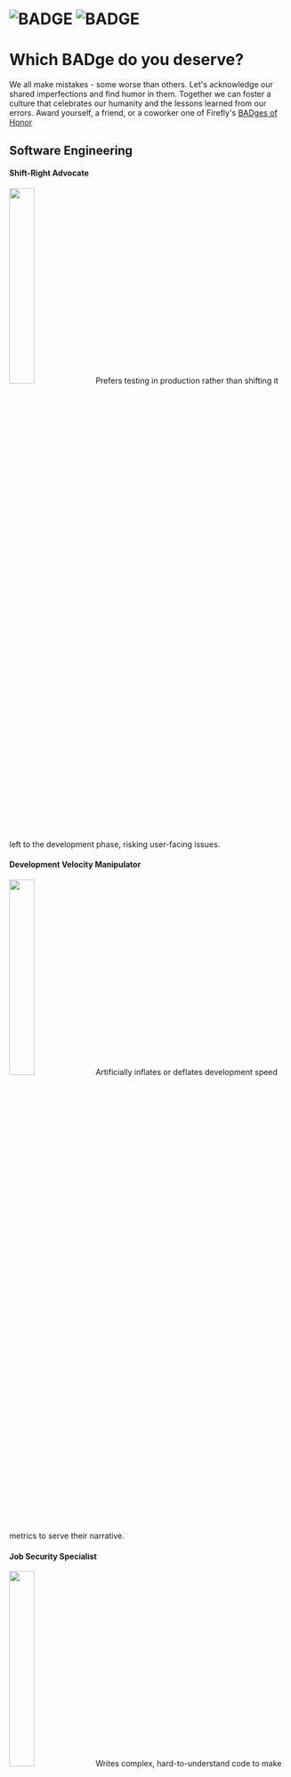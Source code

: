 # ![BADGE](banner-light.jpg#gh-light-mode-only) ![BADGE](banner-dark.jpg#gh-dark-mode-only)
# Which BADge do you deserve?
We all make mistakes - some worse than others.  Let's acknowledge our shared imperfections and find humor in them. Together we can foster a culture that celebrates our humanity and the lessons learned from our errors.
Award yourself, a friend, or a coworker one of Firefly's [BADges of Honor](https://www.firefly.ai/badges-of-honor)

## Software Engineering
#### Shift-Right Advocate
<img src="Software-Engineering/Shift-Right-Advocate.png" width=30% height=30%>
Prefers testing in production rather than shifting it left to the development phase, risking user-facing issues.

#### Development Velocity Manipulator
<img src="Software-Engineering/Development-Velocity-Manipulator.png" width=30% height=30%>
Artificially inflates or deflates development speed metrics to serve their narrative.

#### Job Security Specialist
<img src="Software-Engineering/Job-Security-Specialist.png" width=30% height=30%>
Writes complex, hard-to-understand code to make themselves indispensable to the project.

#### Meetings Maestro
<img src="Software-Engineering/Meetings-Maestro.png" width=30% height=30%>
Spends more time in meetings than actual development, reducing productivity.

#### Git Push --force
<img src="Software-Engineering/Git-Push--Force.png" width=30% height=30%>
A sly Code Review Hater, simply forces a code push bypassing all governance and policy automation.

#### Spaghetti Coder
<img src="Software-Engineering/Spaghetti-Coder.png" width=30% height=30%>
Writes code with complex and tangled control structures, making it difficult to maintain and understand.

#### "Works on my Machine" Certified Developer
<img src="Software-Engineering/Works-on-my-Machine-Certified-Developer.png" width=30% height=30%>
Dismisses bugs because the code works on their local setup, ignoring potential environment-specific issues.

#### WFH Napper
<img src="Software-Engineering/WFH-Napper.png" width=30% height=30%>
Prefers to take unexpected breaks during work-from-home, slowing down the team's progress.

#### Code Review Hater
<img src="Software-Engineering/Code-Review-Hater.png" width=30% height=30%>
Avoids code reviews, leading to unchecked code getting merged into the main branch.

#### Master of Non-Reproducible Defects
<img src="Software-Engineering/Master-of-Non-Reproducible-Defects.png" width=30% height=30%>
Creates bugs that are hard to reproduce, leading to wasted debugging efforts.

#### Legacy Code Enthusiast
<img src="Software-Engineering/Legacy-Code-Enthusiast.png" width=30% height=30%>
Resists updating old, inefficient code, slowing down technological progress.


## Cloud Platform Engineering

#### ClickOps Specialist
<img src="Cloud-Platform-Engineering/ClickOps-Specialist.png" width=30% height=30%>
Prefers doing everything manually via UI clicks, rather than automating it using IaC.

#### Cloud Waste Maintainer
<img src="Cloud-Platform-Engineering/Cloud-Waste-Maintainer.png" width=30% height=30%>
Doesn't optimize cloud resources, leading to wasteful expenditures.

#### Infra Drifter
<img src="Cloud-Platform-Engineering/Infra-Drifter.png" width=30% height=30%>
Changes infrastructure configuration directly through the web console, completely ignoring the IaC pipeline.

#### Master of Vendor Lock-In
<img src="Cloud-Platform-Engineering/Master-of-Vendor-Lock-In.png" width=30% height=30%>
Designs systems heavily dependent on a single vendor's technology, limiting flexibility and resilience.

#### Accidental TF Destroyer
<img src="Cloud-Platform-Engineering/Accidental-TF-Destroyer.png" width=30% height=30%>
Has a knack for unwittingly running "terraform destroy", erasing infrastructure components accidentally.

#### Cloud Cost Maximization Expert
<img src="Cloud-Platform-Engineering/Cloud-Cost-Maximization-Expert.png" width=30% height=30%>
Selects the most expensive cloud services without optimizing for cost.

#### Bare Metal Ambassador
<img src="Cloud-Platform-Engineering/Bare-Metal-Ambassador.png" width=30% height=30%>
Staunchly advocates for traditional, non-cloud-based solutions, often hindering modernization efforts.

#### Keeping Dev EC2 Running All Night
<img src="Cloud-Platform-Engineering/Keeping-Dev-EC2-Running-All-Night.png" width=30% height=30%>
Forgets to shut down development instances leading to unnecessary cloud costs.

#### Cloud Complexity Coacher
<img src="Cloud-Platform-Engineering/Cloud-Complexity-Coacher.png" width=30% height=30%>
Always selects the most complex solution over simpler, equally effective alternatives.


## Site Reliability Engineering

#### Distributed Monolith Architect
<img src="Site-Reliability-Engineering/Distributed-Monolith-Architect.png" width=30% height=30%>
Creates a system that is theoretically distributed but in practice behaves as a single monolithic application.

#### Poor-Availability Architect
<img src="Site-Reliability-Engineering/Poor-Availability-Architect.png" width=30% height=30%>
Designs systems that lack proper redundancy and failover mechanisms, leading to frequent downtimes.

#### Alert Dismisser
<img src="Site-Reliability-Engineering/Alert-Dismisser.png" width=30% height=30%>
Ignores or turns off important system alerts, often leading to overlooked critical issues.

#### Off-Call Duty Officer
<img src="Site-Reliability-Engineering/Off-Call-Duty-Officer.png" width=30% height=30%>
Avoids being on-call for support.

#### Unscheduled Maintenance Specialist
<img src="Site-Reliability-Engineering/Unscheduled-Maintenance-Specialist.png" width=30% height=30%>
Frequently causes unplanned downtime due to their reckless approach to maintenance.

#### Inflexible Scalability Specialist
<img src="Site-Reliability-Engineering/Inflexible-Scalability-Specialist.png" width=30% height=30%>
Designs systems that resist scaling causing performance bottlenecks and service outages during high demand.

#### Direct-to-Prod Promoter
<img src="Site-Reliability-Engineering/Direct-to-Prod-Promoter.png" width=30% height=30%>
Known for pushing changes directly to production, skipping important testing and staging environments.

#### Show-Stopper
<img src="Site-Reliability-Engineering/Show-Stopper.png" width=30% height=30%>
Makes a big deal out of minor issues. Loves crisis management.


## SecOps
#### Home IP Whitelister
<img src="SecOps/Home-IP-Whitelister.png" width=30% height=30%>
Ensures their home IP is always whitelisted, causing potential security issues.

#### Sock 2 Compliance
<img src="SecOps/Sock-2-Compliance.png" width=30% height=30%>
Uses this compliance certification as a shield to avoid implementing essential security practices.

#### S3 Bucket Exposer
<img src="SecOps/S3-Bucket-Exposer.png" width=30% height=30%>
Frequently leaves cloud storage buckets publicly accessible, risking sensitive data exposure.

#### Non-Compliant Compliance Expert
<img src="SecOps/Non-Compliant-Compliance-Expert.png" width=30% height=30%>
Talks a lot about compliance but fails to implement compliant practices.

#### Most Privileged
<img src="SecOps/Most-Privileged.png" width=30% height=30%>
Always operates with the highest system permissions, disregarding the principle of least privilege.

#### Zero-Trust Skeptic
<img src="SecOps/Zero-Trust-Skeptic.png" width=30% height=30%>
Rejects the zero-trust security model, risking unauthorized access and data breaches.

#### Always Run as Root
<img src="SecOps/Always-Run-as-Root.png" width=30% height=30%>
Regularly uses root or administrator access, disregarding the best practice of only escalating when necessary.

#### Cloud-Captive Security Specialist
<img src="SecOps/Cloud-Captive-Security-Specialist.png" width=30% height=30%>
Relies upon cloud-provided security features, overlooking potential security risks inherent in their code and architecture.

## Bonus Badge
#### Disclosure of Human Errors
<img src="Bonus-Badge/Disclosure-of-Human-Errors.png" width=30% height=30%>
Openly communicates their own or others’ mistakes in a way that may harm morale or trust within the team, instead of constructively addressing and learning from these errors in a private and supportive manner.
